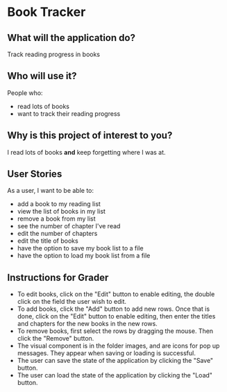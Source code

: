 # Book Tracker

## What will the application do?  
Track reading progress in books

## Who will use it?
People who:
- read lots of books
- want to track their reading progress

## Why is this project of interest to you?
I read lots of books **and** keep forgetting 
where I was at.

## User Stories
As a user, I want to be able to:
- add a book to my reading list
- view the list of books in my list
- remove a book from my list
- see the number of chapter I've read
- edit the number of chapters
- edit the title of books
- have the option to save my book list to a file
- have the option to load my book list from a file

## Instructions for Grader

- To edit books, click on the "Edit" button to enable editing, the double click on the field the user wish to edit. 
- To add books, click the "Add" button to add new rows. Once that is done, click on the "Edit" button to enable editing, then enter the titles and chapters for the new books in the new rows.
- To remove books, first select the rows by dragging the mouse. Then click the "Remove" button.
- The visual component is in the folder images, and are icons for pop up messages. They appear when saving or loading is successful.
- The user can save the state of the application by clicking the  "Save" button.
- The user can load the state of the application by clicking the "Load" button.